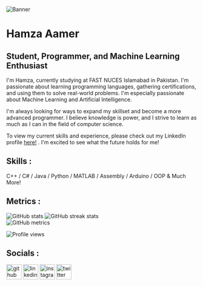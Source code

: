 ![Banner](https://user-images.githubusercontent.com/88921596/219382272-97333290-0639-4f1a-89ab-6fe9f411de94.gif)

# Hamza Aamer
## Student, Programmer, and Machine Learning Enthusiast

I'm Hamza, currently studying at FAST NUCES Islamabad in Pakistan. I'm passionate about learning programming languages, gathering certifications, and using them to solve real-world problems. I'm especially passionate about Machine Learning and Artificial Intelligence. 

I'm always looking for ways to expand my skillset and become a more advanced programmer. I believe knowledge is power, and I strive to learn as much as I can in the field of computer science.

To view my current skills and experience, please check out my LinkedIn profile [here!](https://www.linkedin.com/in/hamza-aamer/) . I'm excited to see what the future holds for me!

## Skills :
C++ / C# / Java / Python / MATLAB / Assembly / Arduino / OOP & Much More!

## Metrics :
![GitHub stats](https://github-readme-stats.vercel.app/api?username=hamza-aamer&show_icons=true)  ![GitHub streak stats](https://streak-stats.demolab.com/?user=hamza-aamer)  
![GitHub metrics](https://metrics.lecoq.io/hamza-aamer)  


![Profile views](https://gpvc.arturio.dev/hamza-aamer)  


## Socials :
[<img src='https://cdn.jsdelivr.net/npm/simple-icons@3.0.1/icons/github.svg' alt='github' height='40'>](https://github.com/hamza-aamer)  [<img src='https://cdn.jsdelivr.net/npm/simple-icons@3.0.1/icons/linkedin.svg' alt='linkedin' height='40'>](https://www.linkedin.com/in/hamza-aamer/)  [<img src='https://cdn.jsdelivr.net/npm/simple-icons@3.0.1/icons/instagram.svg' alt='instagram' height='40'>](https://www.instagram.com/sober_hamza/)  [<img src='https://cdn.jsdelivr.net/npm/simple-icons@3.0.1/icons/twitter.svg' alt='twitter' height='40'>](https://twitter.com/hamzaaamer6)  



